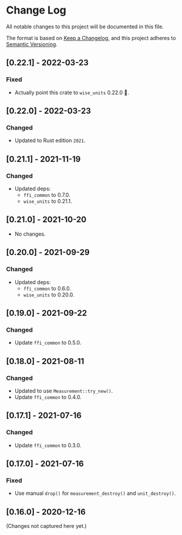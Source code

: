 # Change Log

All notable changes to this project will be documented in this file.

The format is based on [Keep a Changelog](https://keepachangelog.com/en/1.0.0/), and this project
adheres to [Semantic Versioning](https://semver.org/spec/v2.0.0.html).

## [0.22.1] - 2022-03-23

### Fixed

- Actually point this crate to `wise_units` 0.22.0 🤦.

## [0.22.0] - 2022-03-23

### Changed

- Updated to Rust edition `2021`.

## [0.21.1] - 2021-11-19

### Changed

- Updated deps:
  - `ffi_common` to 0.7.0.
  - `wise_units` to 0.21.1.

## [0.21.0] - 2021-10-20

- No changes.

## [0.20.0] - 2021-09-29

### Changed

- Updated deps:
  - `ffi_common` to 0.6.0.
  - `wise_units` to 0.20.0.

## [0.19.0] - 2021-09-22

### Changed

- Update `ffi_common` to 0.5.0.

## [0.18.0] - 2021-08-11

### Changed

- Updated to use `Measurement::try_new()`.
- Update `ffi_common` to 0.4.0.

## [0.17.1] - 2021-07-16

### Changed

- Update `ffi_common` to 0.3.0.

## [0.17.0] - 2021-07-16

### Fixed

- Use manual `drop()` for `measurement_destroy()` and `unit_destroy()`.

## [0.16.0] - 2020-12-16

(Changes not captured here yet.)
